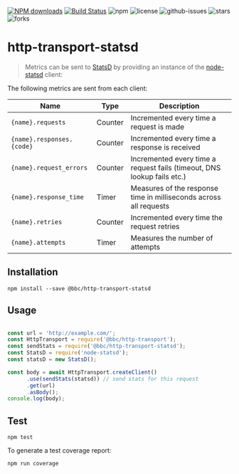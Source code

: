 [![NPM downloads](https://img.shields.io/npm/dm/@bbc/http-transport-statsd.svg?style=flat)](https://npmjs.org/package/@bbc/http-transport-rate-limiter)
[![Build Status](https://api.travis-ci.org/bbc/http-transport-statsd.svg)](https://travis-ci.org/bbc/http-transport-statsd) 
![npm](https://img.shields.io/npm/v/@bbc/http-transport-statsd.svg)
 ![license](https://img.shields.io/badge/license-MIT-blue.svg) 
![github-issues](https://img.shields.io/github/issues/bbc/http-transport-statsd.svg)
![stars](https://img.shields.io/github/stars/bbc/http-transport-statsd.svg)
![forks](https://img.shields.io/github/forks/bbc/http-transport-statsd.svg)

# http-transport-statsd

> Metrics can be sent to [StatsD](https://github.com/etsy/statsd/) by providing an instance of the [node-statsd](https://github.com/sivy/node-statsd) client:

The following metrics are sent from each client:

|Name|Type|Description|
|----|----|-----------|
|`{name}.requests`|Counter|Incremented every time a request is made|
|`{name}.responses.{code}`|Counter|Incremented every time a response is received|
|`{name}.request_errors`|Counter|Incremented every time a request fails (timeout, DNS lookup fails etc.)|
|`{name}.response_time`|Timer|Measures of the response time in milliseconds across all requests|
|`{name}.retries`|Counter|Incremented every time the request retries|
|`{name}.attempts`|Timer|Measures the number of attempts|

## Installation

```
npm install --save @bbc/http-transport-statsd
```

## Usage

```js 

const url = 'http://example.com/';
const HttpTransport = require('@bbc/http-transport');
const sendStats = require('@bbc/http-transport-statsd');
const StatsD = require('node-statsd');
const statsD = new StatsD();

const body = await HttpTransport.createClient()
      .use(sendStats(statsd)) // send stats for this request
      .get(url)
      .asBody();
console.log(body);
```

## Test

```
npm test
```

To generate a test coverage report:

```
npm run coverage
```
